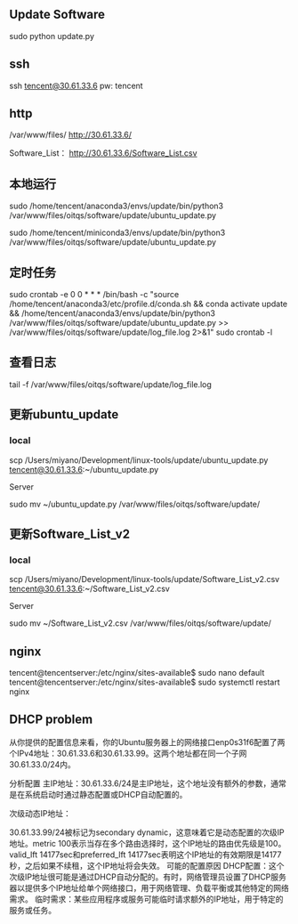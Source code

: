## Update Software

sudo python update.py

## ssh

ssh tencent@30.61.33.6
pw: tencent

## http

/var/www/files/
http://30.61.33.6/

Software_List：
http://30.61.33.6/Software_List.csv

## 本地运行

sudo /home/tencent/anaconda3/envs/update/bin/python3 /var/www/files/oitqs/software/update/ubuntu_update.py

sudo /home/tencent/miniconda3/envs/update/bin/python3 /var/www/files/oitqs/software/update/ubuntu_update.py

## 定时任务

sudo crontab -e
0 0 * * * /bin/bash -c "source /home/tencent/anaconda3/etc/profile.d/conda.sh && conda activate update && /home/tencent/anaconda3/envs/update/bin/python3 /var/www/files/oitqs/software/update/ubuntu_update.py >> /var/www/files/oitqs/software/update/log_file.log 2>&1"
sudo crontab -l

## 查看日志

tail -f /var/www/files/oitqs/software/update/log_file.log

## 更新ubuntu_update

### local

scp /Users/miyano/Development/linux-tools/update/ubuntu\_update.py tencent@30.61.33.6:\~/ubuntu\_update.py

Server

sudo mv ~/ubuntu_update.py /var/www/files/oitqs/software/update/

## 更新Software_List_v2

### local

scp /Users/miyano/Development/linux-tools/update/Software_List_v2.csv tencent@30.61.33.6:\~/Software_List_v2.csv

Server

sudo mv ~/Software_List_v2.csv /var/www/files/oitqs/software/update/

## nginx

tencent@tencentserver:/etc/nginx/sites-available$ sudo nano default
tencent@tencentserver:/etc/nginx/sites-available$ sudo systemctl restart nginx

## DHCP problem

从你提供的配置信息来看，你的Ubuntu服务器上的网络接口enp0s31f6配置了两个IPv4地址：30.61.33.6和30.61.33.99。这两个地址都在同一个子网30.61.33.0/24内。

分析配置
主IP地址：30.61.33.6/24是主IP地址，这个地址没有额外的参数，通常是在系统启动时通过静态配置或DHCP自动配置的。

次级动态IP地址：

30.61.33.99/24被标记为secondary dynamic，这意味着它是动态配置的次级IP地址。metric 100表示当存在多个路由选择时，这个IP地址的路由优先级是100。
valid_lft 14177sec和preferred_lft 14177sec表明这个IP地址的有效期限是14177秒，之后如果不续租，这个IP地址将会失效。
可能的配置原因
DHCP配置：这个次级IP地址很可能是通过DHCP自动分配的。有时，网络管理员设置了DHCP服务器以提供多个IP地址给单个网络接口，用于网络管理、负载平衡或其他特定的网络需求。
临时需求：某些应用程序或服务可能临时请求额外的IP地址，用于特定的服务或任务。
